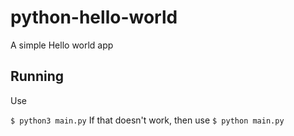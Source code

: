 # python-hello-world
A simple Hello world app
## Running
Use


`$ python3 main.py`
If that doesn't work, then use
`$ python main.py`
